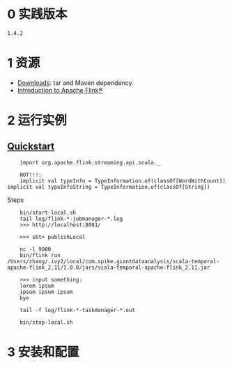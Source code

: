 

# 0 实践版本

	1.4.2

# 1 资源

+ [Downloads](http://flink.apache.org/downloads.html): tar and Maven dependency.
+ [Introduction to Apache Flink®](http://flink.apache.org/introduction.html)



# 2 运行实例


## [Quickstart](https://ci.apache.org/projects/flink/flink-docs-release-1.4/quickstart/setup_quickstart.html)


		import org.apache.flink.streaming.api.scala._

		NOT!!!:
		implicit val typeInfo = TypeInformation.of(classOf[WordWithCount])
    implicit val typeInfoString = TypeInformation.of(classOf[String])


Steps


		bin/start-local.sh
		tail log/flink-*-jobmanager-*.log
		>>> http://localhost:8081/

		>>> sbt> publishLocal

		nc -l 9000
		bin/flink run /Users/zhang/.ivy2/local/com.spike.giantdataanalysis/scala-temporal-apache-flink_2.11/1.0.0/jars/scala-temporal-apache-flink_2.11.jar

		>>> input something:
		lorem ipsum
		ipsum ipsum ipsum
		bye

		tail -f log/flink-*-taskmanager-*.out

		bin/stop-local.sh



# 3 安装和配置
